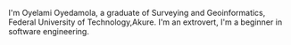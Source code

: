 I'm Oyelami Oyedamola, a graduate of Surveying and Geoinformatics, Federal University of Technology,Akure. 
I'm an extrovert,
I'm a beginner in software engineering.
